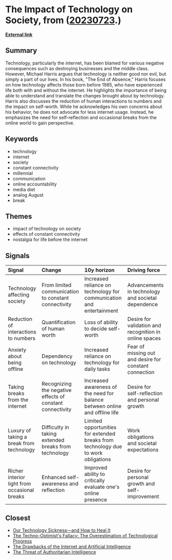 # __The Impact of Technology on Society__, from ([20230723](https://kghosh.substack.com/p/20230723).)

__[External link](https://qz.com/252456/what-it-feels-like-to-be-the-last-generation-to-remember-life-before-the-internet)__



## Summary

Technology, particularly the internet, has been blamed for various negative consequences such as destroying businesses and the middle class. However, Michael Harris argues that technology is neither good nor evil, but simply a part of our lives. In his book, "The End of Absence," Harris focuses on how technology affects those born before 1985, who have experienced life both with and without the internet. He highlights the importance of being able to understand and translate the changes brought about by technology. Harris also discusses the reduction of human interactions to numbers and the impact on self-worth. While he acknowledges his own concerns about his behavior, he does not advocate for less internet usage. Instead, he emphasizes the need for self-reflection and occasional breaks from the online world to gain perspective.

## Keywords

* technology
* internet
* society
* constant connectivity
* millennial
* communication
* online accountability
* media diet
* analog August
* break

## Themes

* impact of technology on society
* effects of constant connectivity
* nostalgia for life before the internet

## Signals

| Signal                                       | Change                                                    | 10y horizon                                                                       | Driving force                                          |
|:---------------------------------------------|:----------------------------------------------------------|:----------------------------------------------------------------------------------|:-------------------------------------------------------|
| Technology affecting society                 | From limited communication to constant connectivity       | Increased reliance on technology for communication and entertainment              | Advancements in technology and societal dependence     |
| Reduction of interactions to numbers         | Quantification of human worth                             | Loss of ability to decide self-worth                                              | Desire for validation and recognition in online spaces |
| Anxiety about being offline                  | Dependency on technology                                  | Increased reliance on technology for daily tasks                                  | Fear of missing out and desire for constant connection |
| Taking breaks from the internet              | Recognizing the negative effects of constant connectivity | Increased awareness of the need for balance between online and offline life       | Desire for self-reflection and personal growth         |
| Luxury of taking a break from technology     | Difficulty in taking extended breaks from technology      | Limited opportunities for extended breaks from technology due to work obligations | Work obligations and societal expectations             |
| Richer interior light from occasional breaks | Enhanced self-awareness and reflection                    | Improved ability to critically evaluate one's online presence                     | Desire for personal growth and self-improvement        |

## Closest

* [Our Technology Sickness—and How to Heal It](c1bb890337ef382bfaa5720c9fd05134)
* [The Techno-Optimist's Fallacy: The Overestimation of Technological Progress](0e281eb043be786a51d70cb923881594)
* [The Drawbacks of the Internet and Artificial Intelligence](652fc7ec1f422e931bc5a9ba8011650a)
* [The Threat of Authoritarian Intelligence](0ba4fa557cd2aae4760bd7a2abca844e)